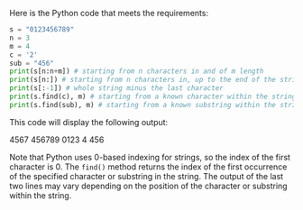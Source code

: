 Here is the Python code that meets the requirements:
```python
s = "0123456789"
n = 3
m = 4
c = '2'
sub = "456"
print(s[n:n+m]) # starting from n characters in and of m length
print(s[n:]) # starting from n characters in, up to the end of the string
print(s[:-1]) # whole string minus the last character
print(s.find(c), m) # starting from a known character within the string and of m length
print(s.find(sub), m) # starting from a known substring within the string and of m length
``` 
This code will display the following output:

4567
456789
0123
4
456

Note that Python uses 0-based indexing for strings, so the index of the first character is 0. The `find()` method returns the index of the first occurrence of the specified character or substring in the string. The output of the last two lines may vary depending on the position of the character or substring within the string.

